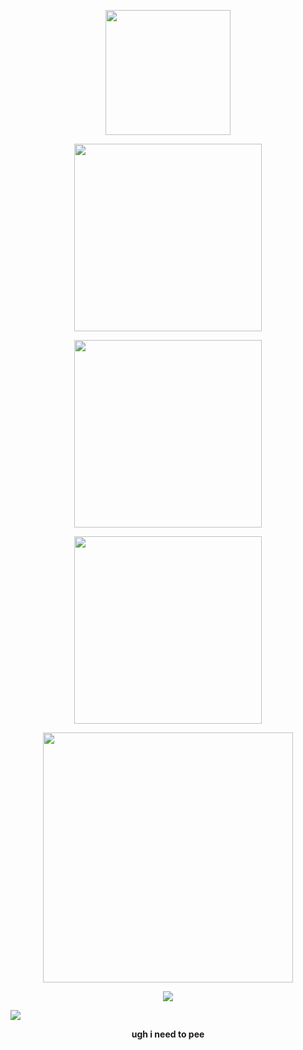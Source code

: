 

<p align="center"><img src="https://github.com/user-attachments/assets/2a8cef6c-1936-454c-845b-d6b041646560" width=200></p>


<p align="center"><a href="https://themostzany.straw.page"><img src="https://github.com/user-attachments/assets/10435b61-8558-4742-a95f-424970b9f3ba" width="300"></img></a></p>

<p align="center"><a href="https://bsky.app/profile/dibmembrane.bsky.social"><img src="https://github.com/user-attachments/assets/235b0553-fe62-452d-bc4b-a66df1acf75c" width="300"></img></a></p>

<p align="center"><a href="https://www.tumblr.com/dibhomestuck?source=share"><img src="https://github.com/user-attachments/assets/c29d9f77-396c-4027-a90b-36ef02a29a60" width="300"></img></a></p>

<p align="center"><img src="https://github.com/user-attachments/assets/b22e2489-bf87-48c3-ba6b-1e9ff6ffdf84" width="400"></img></p>


<p align="center"><img src="https://github.com/user-attachments/assets/d324bf2e-d32c-43ce-bc93-44d7d581509c"></img></p>



<img src="https://github.com/user-attachments/assets/e2b40158-702e-443a-a5bb-62042b6ef362"></img>

<p align="center"><b>ugh i need to pee</b></p>
